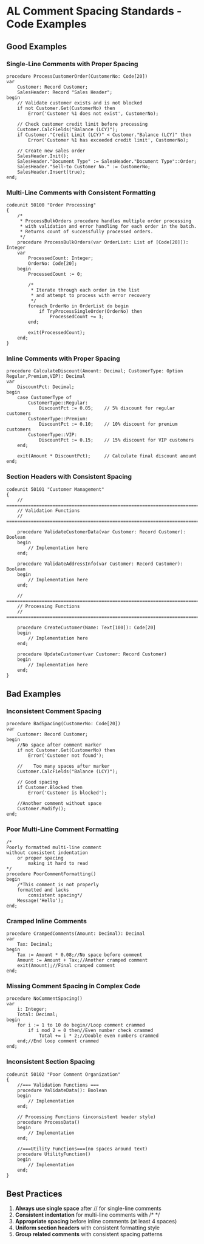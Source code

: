 # AL Comment Spacing Standards - Code Examples

## Good Examples

### Single-Line Comments with Proper Spacing
```al
procedure ProcessCustomerOrder(CustomerNo: Code[20])
var
    Customer: Record Customer;
    SalesHeader: Record "Sales Header";
begin
    // Validate customer exists and is not blocked
    if not Customer.Get(CustomerNo) then
        Error('Customer %1 does not exist', CustomerNo);

    // Check customer credit limit before processing
    Customer.CalcFields("Balance (LCY)");
    if Customer."Credit Limit (LCY)" < Customer."Balance (LCY)" then
        Error('Customer %1 has exceeded credit limit', CustomerNo);

    // Create new sales order
    SalesHeader.Init();
    SalesHeader."Document Type" := SalesHeader."Document Type"::Order;
    SalesHeader."Sell-to Customer No." := CustomerNo;
    SalesHeader.Insert(true);
end;
```

### Multi-Line Comments with Consistent Formatting
```al
codeunit 50100 "Order Processing"
{
    /*
     * ProcessBulkOrders procedure handles multiple order processing
     * with validation and error handling for each order in the batch.
     * Returns count of successfully processed orders.
     */
    procedure ProcessBulkOrders(var OrderList: List of [Code[20]]): Integer
    var
        ProcessedCount: Integer;
        OrderNo: Code[20];
    begin
        ProcessedCount := 0;

        /*
         * Iterate through each order in the list
         * and attempt to process with error recovery
         */
        foreach OrderNo in OrderList do begin
            if TryProcessSingleOrder(OrderNo) then
                ProcessedCount += 1;
        end;

        exit(ProcessedCount);
    end;
}
```

### Inline Comments with Proper Spacing
```al
procedure CalculateDiscount(Amount: Decimal; CustomerType: Option Regular,Premium,VIP): Decimal
var
    DiscountPct: Decimal;
begin
    case CustomerType of
        CustomerType::Regular:
            DiscountPct := 0.05;    // 5% discount for regular customers
        CustomerType::Premium:
            DiscountPct := 0.10;    // 10% discount for premium customers
        CustomerType::VIP:
            DiscountPct := 0.15;    // 15% discount for VIP customers
    end;

    exit(Amount * DiscountPct);     // Calculate final discount amount
end;
```

### Section Headers with Consistent Spacing
```al
codeunit 50101 "Customer Management"
{
    // ============================================================================
    // Validation Functions
    // ============================================================================

    procedure ValidateCustomerData(var Customer: Record Customer): Boolean
    begin
        // Implementation here
    end;

    procedure ValidateAddressInfo(var Customer: Record Customer): Boolean
    begin
        // Implementation here
    end;

    // ============================================================================
    // Processing Functions
    // ============================================================================

    procedure CreateCustomer(Name: Text[100]): Code[20]
    begin
        // Implementation here
    end;

    procedure UpdateCustomer(var Customer: Record Customer)
    begin
        // Implementation here
    end;
}
```

## Bad Examples

### Inconsistent Comment Spacing
```al
procedure BadSpacing(CustomerNo: Code[20])
var
    Customer: Record Customer;
begin
    //No space after comment marker
    if not Customer.Get(CustomerNo) then
        Error('Customer not found');

    //    Too many spaces after marker
    Customer.CalcFields("Balance (LCY)");

    // Good spacing
    if Customer.Blocked then
        Error('Customer is blocked');

    //Another comment without space
    Customer.Modify();
end;
```

### Poor Multi-Line Comment Formatting
```al
/*
Poorly formatted multi-line comment
without consistent indentation
    or proper spacing
        making it hard to read
*/
procedure PoorCommentFormatting()
begin
    /*This comment is not properly
    formatted and lacks
        consistent spacing*/
    Message('Hello');
end;
```

### Cramped Inline Comments
```al
procedure CrampedComments(Amount: Decimal): Decimal
var
    Tax: Decimal;
begin
    Tax := Amount * 0.08;//No space before comment
    Amount := Amount + Tax;//Another cramped comment
    exit(Amount);//Final cramped comment
end;
```

### Missing Comment Spacing in Complex Code
```al
procedure NoCommentSpacing()
var
    i: Integer;
    Total: Decimal;
begin
    for i := 1 to 10 do begin//Loop comment crammed
        if i mod 2 = 0 then//Even number check crammed
            Total += i * 2;//Double even numbers crammed
    end;//End loop comment crammed
end;
```

### Inconsistent Section Spacing
```al
codeunit 50102 "Poor Comment Organization"
{
    //=== Validation Functions ===
    procedure ValidateData(): Boolean
    begin
        // Implementation
    end;

    // Processing Functions (inconsistent header style)
    procedure ProcessData()
    begin
        // Implementation
    end;

    //===Utility Functions===(no spaces around text)
    procedure UtilityFunction()
    begin
        // Implementation
    end;
}
```

## Best Practices

1. **Always use single space** after // for single-line comments
2. **Consistent indentation** for multi-line comments with /* */
3. **Appropriate spacing** before inline comments (at least 4 spaces)
4. **Uniform section headers** with consistent formatting style
5. **Group related comments** with consistent spacing patterns